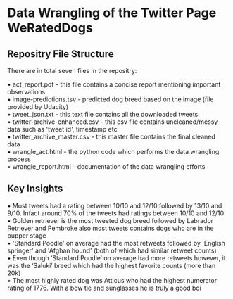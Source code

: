 # Data Wrangling of the Twitter Page WeRatedDogs

## Repositry File Structure

There are in total seven files in the repositry:<br>

• act_report.pdf - this file contains a concise report mentioning important observations. <br>
• image-predictions.tsv - predicted dog breed based on the image (file provided by Udacity) <br>
• tweet_json.txt - this text file contains all the downloaded tweets <br>
• twitter-archive-enhanced.csv - this csv file contains uncleaned/messy data such as 'tweet id', timestamp etc <br>
• twitter_archive_master.csv - this master file contains the final cleaned data <br>
• wrangle_act.html - the python code which performs the data wrangling process<br>
• wrangle_report.html - documentation of the data wrangling efforts<br>

## Key Insights

• Most tweets had a rating between 10/10 and 12/10 followed by 13/10 and 9/10. Infact around 70% of the tweets had ratings between 10/10 and 12/10 <br>
• Golden retriever is the most tweeted dog breed followed by Labrador Retriever and Pembroke also most tweets contains dogs who are in the pupper stage <br>
• 'Standard Poodle' on average had the most retweets followed by 'English springer' and 'Afghan hound' (both of which had similar retweet counts) <br>
• Even though ‘Standard Poodle’ on average had more retweets however, it was the ‘Saluki’ breed which had the highest favorite counts (more than 20k) <br>
• The most highly rated dog was Atticus who had the highest numerator rating of 1776. With a bow tie and sunglasses he is truly a good boi <br>

